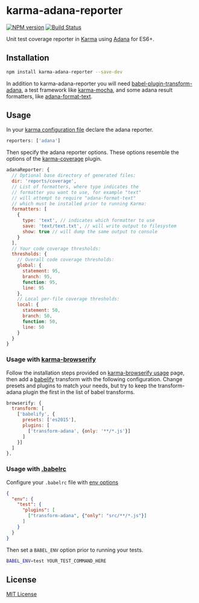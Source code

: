 # karma-adana-reporter

[![NPM version](http://img.shields.io/npm/v/karma-adana-reporter.svg)](https://www.npmjs.org/package/karma-adana-reporter)
[![Build Status](https://travis-ci.org/olegskl/karma-adana-reporter.svg?branch=master)](https://travis-ci.org/olegskl/karma-adana-reporter)

Unit test coverage reporter in [Karma](https://github.com/karma-runner/karma) using [Adana](https://github.com/adana-coverage/babel-plugin-transform-adana) for ES6+.

## Installation

```bash
npm install karma-adana-reporter --save-dev
```

In addition to karma-adana-reporter you will need [babel-plugin-transform-adana](https://github.com/adana-coverage/babel-plugin-transform-adana), a test framework like [karma-mocha](https://github.com/karma-runner/karma-mocha), and some adana result formatters, like [adana-format-text](https://github.com/olegskl/adana-format-text).

## Usage

In your [karma configuration file](https://karma-runner.github.io/0.13/config/configuration-file.html) declare the adana reporter.

```js
reporters: ['adana']
```

Then specify the adana reporter options. These options resemble the options of the [karma-coverage](https://github.com/karma-runner/karma-coverage) plugin.

```js
adanaReporter: {
  // Optional base directory of generated files:
  dir: 'reports/coverage',
  // List of formatters, where type indicates the
  // formatter you want to use, for example "text"
  // will attempt to require "adana-format-text"
  // which must be installed prior to running Karma:
  formatters: [
    {
      type: 'text', // indicates which formatter to use
      save: 'text/text.txt', // will write output to filesystem
      show: true // will dump the same output to console
    }
  ],
  // Your code coverage thresholds:
  thresholds: {
    // Overall code coverage thresholds:
    global: {
      statement: 95,
      branch: 95,
      function: 95,
      line: 95
    },
    // Local per-file coverage thresholds:
    local: {
      statement: 50,
      branch: 50,
      function: 50,
      line: 50
    }
  }
}
```

### Usage with [karma-browserify](https://github.com/nikku/karma-browserify)

Follow the installation steps provided on [karma-browserify usage](https://github.com/nikku/karma-browserify#usage) page, then add a [babelify](https://github.com/babel/babelify) transform with the following configuration. Change presets and plugins to match your needs, but try to keep the transform-adana plugin the first in the list of babel transforms.

```js
browserify: {
  transform: [
    ['babelify', {
      presets: ['es2015'],
      plugins: [
        ['transform-adana', {only: '**/*.js'}]
      ]
    }]
  ]
},
```

### Usage with [.babelrc](https://babeljs.io/docs/usage/babelrc/)

Configure your `.babelrc` file with [env options](https://babeljs.io/docs/usage/babelrc/#env-option)

```json
{
  "env": {
    "test": {
      "plugins": [
        ["transform-adana", {"only": "src/**/*.js"}]
      ]
    }
  }
}
```

Then set a `BABEL_ENV` option prior to running your tests.

```bash
BABEL_ENV=test YOUR_TEST_COMMAND_HERE
```

## License

[MIT License](http://opensource.org/licenses/MIT)
